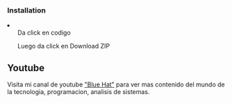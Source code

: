 <h3>Installation</h3>
<li>
    <ol>Da click en codigo</ol>
    <ol>Luego da click en Download ZIP</ol>
</li>

Youtube
-------
Visita mi canal de youtube <a href="https://www.youtube.com/channel/UCoRD4jKJJ7EPmvDD8MQPUdQ">"Blue Hat"</a>  para ver mas contenido del mundo de la tecnologia, programacion, analisis de sistemas. 
